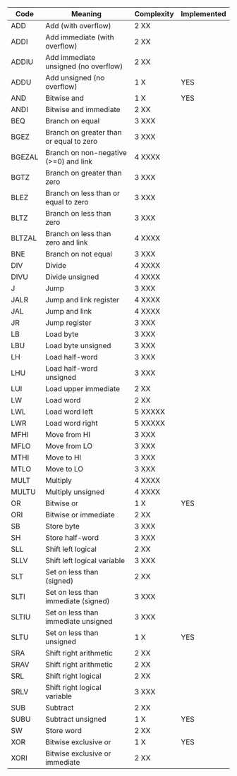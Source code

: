 

Code  |   Meaning                                 | Complexity  | Implemented
------|-------------------------------------------|-------------|--------------
ADD   |  Add (with overflow)                      | 2  XX       |
ADDI  |  Add immediate (with overflow)            | 2  XX       |
ADDIU |  Add immediate unsigned (no overflow)     | 2  XX       |
ADDU  |  Add unsigned (no overflow)               | 1  X        | YES
AND   |  Bitwise and                              | 1  X        | YES
ANDI  |  Bitwise and immediate                    | 2  XX       |
BEQ   |  Branch on equal                          | 3  XXX      |
BGEZ  |  Branch on greater than or equal to zero  | 3  XXX      |
BGEZAL|  Branch on non-negative (>=0) and link    | 4  XXXX     |
BGTZ  |  Branch on greater than zero              | 3  XXX      |
BLEZ  |  Branch on less than or equal to zero     | 3  XXX      |
BLTZ  |  Branch on less than zero                 | 3  XXX      |
BLTZAL|  Branch on less than zero and link        | 4  XXXX     |
BNE   |  Branch on not equal                      | 3  XXX      |
DIV   |  Divide                                   | 4  XXXX     |
DIVU  |  Divide unsigned                          | 4  XXXX     |
J     |  Jump                                     | 3  XXX      |
JALR  |  Jump and link register                   | 4  XXXX     |
JAL   |  Jump and link                            | 4  XXXX     |
JR    |  Jump register                            | 3  XXX      |
LB    |  Load byte                                | 3  XXX      |
LBU   |  Load byte unsigned                       | 3  XXX      |
LH    |  Load half-word                           | 3  XXX      | 
LHU   |  Load half-word unsigned                  | 3  XXX      | 
LUI   |  Load upper immediate                     | 2  XX       |
LW    |  Load word                                | 2  XX       |
LWL   |  Load word left                           | 5  XXXXX    |
LWR   |  Load word right                          | 5  XXXXX    |
MFHI  |  Move from HI                             | 3  XXX      |
MFLO  |  Move from LO                             | 3  XXX      |
MTHI  |  Move to HI                               | 3  XXX      |
MTLO  |  Move to LO                               | 3  XXX      |
MULT  |  Multiply                                 | 4  XXXX     |
MULTU |  Multiply unsigned                        | 4  XXXX     |
OR    |  Bitwise or                               | 1  X        | YES
ORI   |  Bitwise or immediate                     | 2  XX       |
SB    |  Store byte                               | 3  XXX      |
SH    |  Store half-word                          | 3  XXX      |
SLL   |  Shift left logical                       | 2  XX       |
SLLV  |  Shift left logical variable              | 3  XXX      | 
SLT   |  Set on less than (signed)                | 2  XX       |
SLTI  |  Set on less than immediate (signed)      | 3  XXX      |
SLTIU |  Set on less than immediate unsigned      | 3  XXX      |
SLTU  |  Set on less than unsigned                | 1  X        | YES
SRA   |  Shift right arithmetic                   | 2  XX       |
SRAV  |  Shift right arithmetic                   | 2  XX       |
SRL   |  Shift right logical                      | 2  XX       |
SRLV  |  Shift right logical variable             | 3  XXX      | 
SUB   |  Subtract                                 | 2  XX       |
SUBU  |  Subtract unsigned                        | 1  X        | YES
SW    |  Store word                               | 2  XX       |
XOR   |  Bitwise exclusive or                     | 1  X        | YES
XORI  |  Bitwise exclusive or immediate           | 2  XX       |
